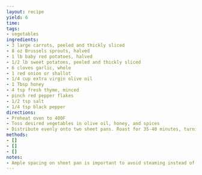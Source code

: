 ```yaml
---
layout: recipe
yield: 6
time: 
tags:
- vegetables
ingredients:
- 3 large carrots, peeled and thickly sliced
- 8 oz Brussels sprouts, halved
- 1 lb baby red potatoes, halved
- 1/2 lb sweet potatoes, peeled and thickly sliced
- 6 cloves garlic, whole
- 1 red onion or shallot
- 1/4 cup extra virgin olive oil
- 1 Tbsp honey
- 4 tsp fresh thyme, minced
- pinch red pepper flakes
- 1/2 tsp salt
- 1/4 tsp black pepper
directions:
- Preheat oven to 400F
- Toss desired vegetables in olive oil, honey, and spices
- Distribute evenly onto two sheet pans. Roast for 35-40 minutes, turning halfway through
methods:
- []
- []
- []
notes:
- Ample spacing on sheet pan is important to avoid steaming instead of roasting
---
```

